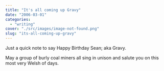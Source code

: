 ```yaml
---
title: "It's all coming up Gravy"
date: "2006-03-01"
categories: 
  - "writing"
cover: "./src/images/image-not-found.png"
slug: "its-all-coming-up-gravy"
---
```


Just a quick note to say Happy Birthday Sean; aka Gravy.

May a group of burly coal miners all sing in unison and salute you on this most very Welsh of days.
